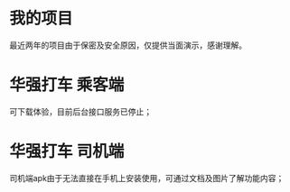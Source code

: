 # 我的项目
  最近两年的项目由于保密及安全原因，仅提供当面演示，感谢理解。

# 华强打车 乘客端
  可下载体验，目前后台接口服务已停止；
  
# 华强打车 司机端
  司机端apk由于无法直接在手机上安装使用，可通过文档及图片了解功能内容；
